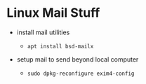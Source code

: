 # Linux Mail Stuff

* install mail utilities
 	* `apt install bsd-mailx`

* setup mail to send beyond local computer
	* `sudo dpkg-reconfigure exim4-config`
